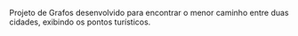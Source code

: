 Projeto de Grafos desenvolvido para encontrar o menor caminho entre duas cidades, exibindo os pontos turísticos.
